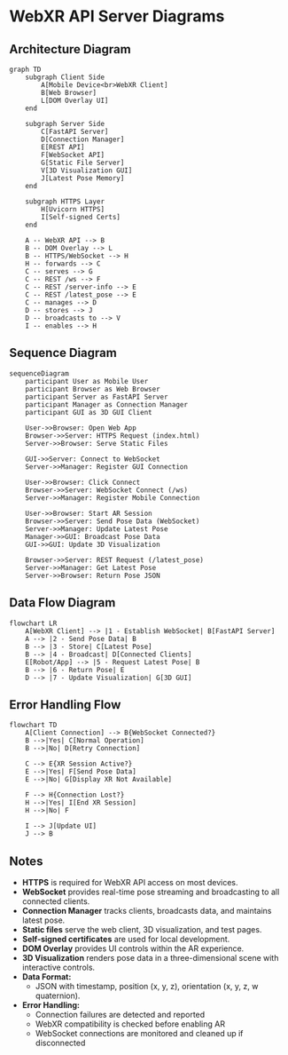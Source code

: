 # WebXR API Server Diagrams

## Architecture Diagram

```mermaid
graph TD
    subgraph Client Side
        A[Mobile Device<br>WebXR Client]
        B[Web Browser]
        L[DOM Overlay UI]
    end
    
    subgraph Server Side
        C[FastAPI Server]
        D[Connection Manager]
        E[REST API]
        F[WebSocket API]
        G[Static File Server]
        V[3D Visualization GUI]
        J[Latest Pose Memory]
    end
    
    subgraph HTTPS Layer
        H[Uvicorn HTTPS]
        I[Self-signed Certs]
    end

    A -- WebXR API --> B
    B -- DOM Overlay --> L
    B -- HTTPS/WebSocket --> H
    H -- forwards --> C
    C -- serves --> G
    C -- REST /ws --> F
    C -- REST /server-info --> E
    C -- REST /latest_pose --> E
    C -- manages --> D
    D -- stores --> J
    D -- broadcasts to --> V
    I -- enables --> H
```

## Sequence Diagram

```mermaid
sequenceDiagram
    participant User as Mobile User
    participant Browser as Web Browser
    participant Server as FastAPI Server
    participant Manager as Connection Manager
    participant GUI as 3D GUI Client

    User->>Browser: Open Web App
    Browser->>Server: HTTPS Request (index.html)
    Server->>Browser: Serve Static Files
    
    GUI->>Server: Connect to WebSocket
    Server->>Manager: Register GUI Connection
    
    User->>Browser: Click Connect
    Browser->>Server: WebSocket Connect (/ws)
    Server->>Manager: Register Mobile Connection
    
    User->>Browser: Start AR Session
    Browser->>Server: Send Pose Data (WebSocket)
    Server->>Manager: Update Latest Pose
    Manager->>GUI: Broadcast Pose Data
    GUI->>GUI: Update 3D Visualization
    
    Browser->>Server: REST Request (/latest_pose)
    Server->>Manager: Get Latest Pose
    Server->>Browser: Return Pose JSON
```

## Data Flow Diagram

```mermaid
flowchart LR
    A[WebXR Client] --> |1 - Establish WebSocket| B[FastAPI Server]
    A --> |2 - Send Pose Data| B
    B --> |3 - Store| C[Latest Pose]
    B --> |4 - Broadcast| D[Connected Clients]
    E[Robot/App] --> |5 - Request Latest Pose| B
    B --> |6 - Return Pose| E
    D --> |7 - Update Visualization| G[3D GUI]
```

## Error Handling Flow

```mermaid
flowchart TD
    A[Client Connection] --> B{WebSocket Connected?}
    B -->|Yes| C[Normal Operation]
    B -->|No| D[Retry Connection]
    
    C --> E{XR Session Active?}
    E -->|Yes| F[Send Pose Data]
    E -->|No| G[Display XR Not Available]
    
    F --> H{Connection Lost?}
    H -->|Yes| I[End XR Session]
    H -->|No| F
    
    I --> J[Update UI]
    J --> B
```

## Notes

- **HTTPS** is required for WebXR API access on most devices.
- **WebSocket** provides real-time pose streaming and broadcasting to all connected clients.
- **Connection Manager** tracks clients, broadcasts data, and maintains latest pose.
- **Static files** serve the web client, 3D visualization, and test pages.
- **Self-signed certificates** are used for local development.
- **DOM Overlay** provides UI controls within the AR experience.
- **3D Visualization** renders pose data in a three-dimensional scene with interactive controls.
- **Data Format:**
  - JSON with timestamp, position (x, y, z), orientation (x, y, z, w quaternion).
- **Error Handling:**
  - Connection failures are detected and reported
  - WebXR compatibility is checked before enabling AR
  - WebSocket connections are monitored and cleaned up if disconnected